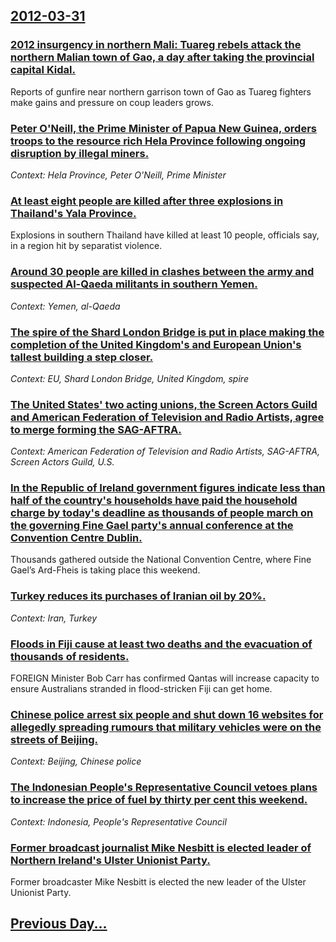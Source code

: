 ## [2012-03-31](/news/2012/03/31/index.md)

### [2012 insurgency in northern Mali: Tuareg rebels attack the northern Malian town of Gao, a day after taking the provincial capital Kidal. ](/news/2012/03/31/2012-insurgency-in-northern-mali-tuareg-rebels-attack-the-northern-malian-town-of-gao-a-day-after-taking-the-provincial-capital-kidal.md)
Reports of gunfire near northern garrison town of Gao as Tuareg fighters make gains and pressure on coup leaders grows.

### [Peter O'Neill, the Prime Minister of Papua New Guinea, orders troops to the resource rich Hela Province following ongoing disruption by illegal miners. ](/news/2012/03/31/peter-o-neill-the-prime-minister-of-papua-new-guinea-orders-troops-to-the-resource-rich-hela-province-following-ongoing-disruption-by-ille.md)
_Context: Hela Province, Peter O'Neill, Prime Minister_

### [At least eight people are killed after three explosions in Thailand's Yala Province. ](/news/2012/03/31/at-least-eight-people-are-killed-after-three-explosions-in-thailand-s-yala-province.md)
Explosions in southern Thailand have killed at least 10 people, officials say, in a region hit by separatist violence.

### [Around 30 people are killed in clashes between the army and suspected Al-Qaeda militants in southern Yemen. ](/news/2012/03/31/around-30-people-are-killed-in-clashes-between-the-army-and-suspected-al-qaeda-militants-in-southern-yemen.md)
_Context: Yemen, al-Qaeda_

### [The spire of the Shard London Bridge is put in place making the completion of the United Kingdom's and European Union's tallest building a step closer. ](/news/2012/03/31/the-spire-of-the-shard-london-bridge-is-put-in-place-making-the-completion-of-the-united-kingdom-s-and-european-union-s-tallest-building-a-s.md)
_Context: EU, Shard London Bridge, United Kingdom, spire_

### [The United States' two acting unions, the Screen Actors Guild and American Federation of Television and Radio Artists, agree to merge forming the SAG-AFTRA. ](/news/2012/03/31/the-united-states-two-acting-unions-the-screen-actors-guild-and-american-federation-of-television-and-radio-artists-agree-to-merge-formin.md)
_Context: American Federation of Television and Radio Artists, SAG-AFTRA, Screen Actors Guild, U.S._

### [In the Republic of Ireland government figures indicate less than half of the country's households have paid the household charge by today's deadline as thousands of people march on the governing Fine Gael party's annual conference at the Convention Centre Dublin. ](/news/2012/03/31/in-the-republic-of-ireland-government-figures-indicate-less-than-half-of-the-country-s-households-have-paid-the-household-charge-by-today-s.md)
Thousands gathered outside the National Convention Centre, where Fine Gael&#8217;s Ard-Fheis is taking place this weekend.

### [Turkey reduces its purchases of Iranian oil by 20%. ](/news/2012/03/31/turkey-reduces-its-purchases-of-iranian-oil-by-20.md)
_Context: Iran, Turkey_

### [Floods in Fiji cause at least two deaths and the evacuation of thousands of residents. ](/news/2012/03/31/floods-in-fiji-cause-at-least-two-deaths-and-the-evacuation-of-thousands-of-residents.md)
FOREIGN Minister Bob Carr has confirmed Qantas will increase capacity to ensure Australians stranded in flood-stricken Fiji can get home.

### [Chinese police arrest six people and shut down 16 websites for allegedly spreading rumours that military vehicles were on the streets of Beijing. ](/news/2012/03/31/chinese-police-arrest-six-people-and-shut-down-16-websites-for-allegedly-spreading-rumours-that-military-vehicles-were-on-the-streets-of-bei.md)
_Context: Beijing, Chinese police_

### [The Indonesian People's Representative Council vetoes plans to increase the price of fuel by thirty per cent this weekend. ](/news/2012/03/31/the-indonesian-people-s-representative-council-vetoes-plans-to-increase-the-price-of-fuel-by-thirty-per-cent-this-weekend.md)
_Context: Indonesia, People's Representative Council_

### [Former broadcast journalist Mike Nesbitt is elected leader of Northern Ireland's Ulster Unionist Party. ](/news/2012/03/31/former-broadcast-journalist-mike-nesbitt-is-elected-leader-of-northern-ireland-s-ulster-unionist-party.md)
Former broadcaster Mike Nesbitt is elected the new leader of the Ulster Unionist Party.

## [Previous Day...](/news/2012/03/30/index.md)

